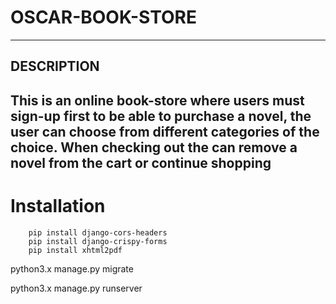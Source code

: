 # OSCAR-BOOK-STORE
---
## DESCRIPTION
This is an online book-store where users must sign-up first to be able to purchase a novel, the user can choose from different categories of the choice. When checking out the can remove a novel from the cart or continue shopping
---













# Installation 


```
    pip install django-cors-headers
    pip install django-crispy-forms
    pip install xhtml2pdf
```


python3.x manage.py migrate

python3.x manage.py runserver



</br>
